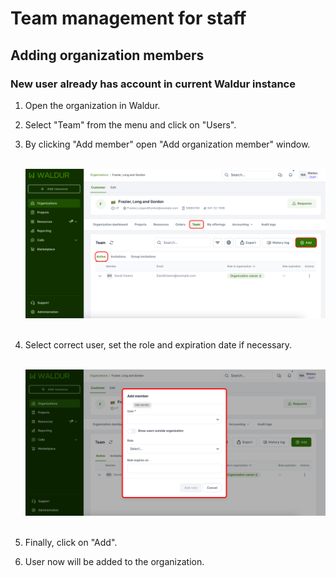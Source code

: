 # Team management for staff

## Adding organization members

### New user already has account in current Waldur instance

1. Open the organization in Waldur.
2. Select "Team" from the menu and click on "Users".
3. By clicking "Add member" open "Add organization member" window.<br><br>

    ![Select organization](../img/add-org-member-1.png)<br><br>

4. Select correct user, set the role and expiration date if necessary.<br><br>

    ![Select organization](../img/add-org-member-2.png)<br><br>

5. Finally, click on "Add".
6. User now will be added to the organization.<br><br>
